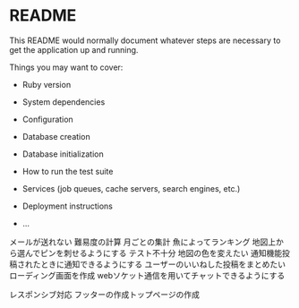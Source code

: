 # README

This README would normally document whatever steps are necessary to get the
application up and running.

Things you may want to cover:

* Ruby version

* System dependencies

* Configuration

* Database creation

* Database initialization

* How to run the test suite

* Services (job queues, cache servers, search engines, etc.)

* Deployment instructions

* ...

メールが送れない
難易度の計算
月ごとの集計
魚によってランキング
地図上から選んでピンを刺せるようにする
テスト不十分
地図の色を変えたい
通知機能投稿されたときに通知できるようにする
ユーザーのいいねした投稿をまとめたい
ローディング画面を作成
webソケット通信を用いてチャットできるようにする

レスポンシブ対応
フッターの作成トップページの作成



   